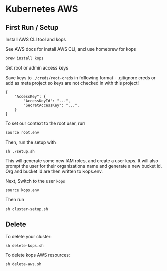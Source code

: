 # Kubernetes AWS

## First Run / Setup 

Install AWS CLI tool and kops

See AWS docs for install AWS CLI, and use homebrew for kops

```
brew install kops
```

Get root or admin access keys

Save keys to `./creds/root-creds` in following format - .gitignore creds or add as meta project so keys are not checked in with this project!

```
{
    "AccessKey": {
        "AccessKeyId": "...",
        "SecretAccessKey": "...",
    }
}

```

To set our context to the root user, run

```
source root.env
```

Then, run the setup with

```
sh ./setup.sh
```

This will generate some new IAM roles, and create a user kops. It will also
prompt the user for their organizations name and generate a new bucket id.
Org and bucket id are then written to kops.env.

Next, Switch to the user `kops`

```
source kops.env
```

Then run 
```
sh cluster-setup.sh
```

## Delete

To delete your cluster:

```
sh delete-kops.sh
```

To delete kops AWS resources:

```
sh delete-aws.sh
```